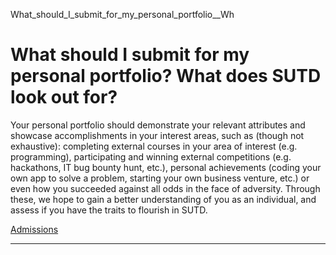 What_should_I_submit_for_my_personal_portfolio__Wh



What should I submit for my personal portfolio? What does SUTD look out for?
============================================================================

Your personal portfolio should demonstrate your relevant attributes and showcase accomplishments in your interest areas, such as (though not exhaustive): completing external courses in your area of interest (e.g. programming), participating and winning external competitions (e.g. hackathons, IT bug bounty hunt, etc.), personal achievements (coding your own app to solve a problem, starting your own business venture, etc.) or even how you succeeded against all odds in the face of adversity. Through these, we hope to gain a better understanding of you as an individual, and assess if you have the traits to flourish in SUTD.

[Admissions](https://www.sutd.edu.sg/tag/admissions/)

---

